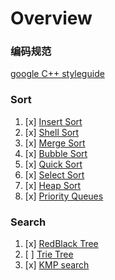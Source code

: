  # Overview



 ### 编码规范

   [google C++ styleguide](https://zh-google-styleguide.readthedocs.io/en/latest/google-cpp-styleguide/headers) 
   
 ### Sort

   1.  [x] [Insert Sort](insert_sort.c)
   2.  [x] [Shell Sort](shell_sort.c)
   3.  [x] [Merge Sort](merge_sort.c)
   4.  [x] [Bubble Sort](bubble_sort.c)
   5.  [x] [Quick Sort](quick_sort.c)
   6.  [x] [Select Sort](select_sort.c)
   7.  [x] [Heap Sort](heap_sort.c)
   8.  [x] [Priority Queues](priority_queues.c)



 ### Search

   1. [x] [RedBlack Tree](redblack_tree.c)
   2. [ ] [Trie Tree](trie_tree.c)
   3. [x] [KMP search](kmp_search.c)